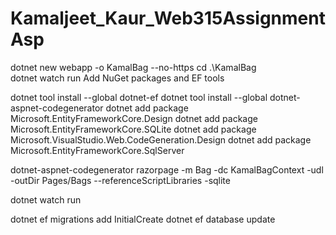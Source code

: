 # Kamaljeet_Kaur_Web315AssignmentAsp
 dotnet new webapp -o KamalBag --no-https
 cd .\KamalBag\
dotnet watch run
Add NuGet packages and EF tools

dotnet tool install --global dotnet-ef
dotnet tool install --global dotnet-aspnet-codegenerator
dotnet add package Microsoft.EntityFrameworkCore.Design
dotnet add package Microsoft.EntityFrameworkCore.SQLite
dotnet add package Microsoft.VisualStudio.Web.CodeGeneration.Design
dotnet add package Microsoft.EntityFrameworkCore.SqlServer

dotnet-aspnet-codegenerator razorpage -m Bag -dc KamalBagContext -udl -outDir Pages/Bags --referenceScriptLibraries -sqlite

 dotnet watch run

 dotnet ef migrations add InitialCreate
 dotnet ef database update
